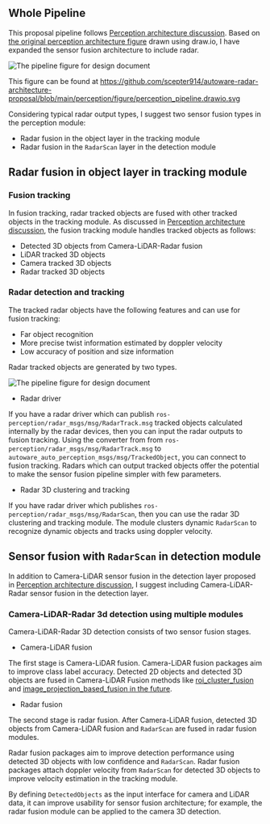 ## Whole Pipeline

This proposal pipeline follows [Perception architecture discussion](https://github.com/autowarefoundation/autoware/discussions/3).
Based on [the original perception architecture figure](https://github.com/scepter914/autoware-radar-architecture-proposal/blob/main/perception/figure/perception_pipeline_original.drawio.svg) drawn using draw.io, I have expanded the sensor fusion architecture to include radar.

![The pipeline figure for design document](https://raw.githubusercontent.com/scepter914/autoware-radar-architecture-proposal/main/perception/figure/perception_pipeline.drawio.svg)

This figure can be found at <https://github.com/scepter914/autoware-radar-architecture-proposal/blob/main/perception/figure/perception_pipeline.drawio.svg>

Considering typical radar output types, I suggest two sensor fusion types in the perception module:

- Radar fusion in the object layer in the tracking module
- Radar fusion in the `RadarScan` layer in the detection module

## Radar fusion in object layer in tracking module

### Fusion tracking

In fusion tracking, radar tracked objects are fused with other tracked objects in the tracking module.
As discussed in [Perception architecture discussion](https://github.com/autowarefoundation/autoware/discussions/3), the fusion tracking module handles tracked objects as follows:

- Detected 3D objects from Camera-LiDAR-Radar fusion
- LiDAR tracked 3D objects
- Camera tracked 3D objects
- Radar tracked 3D objects

### Radar detection and tracking

The tracked radar objects have the following features and can use for fusion tracking:

- Far object recognition
- More precise twist information estimated by doppler velocity
- Low accuracy of position and size information

Radar tracked objects are generated by two types.

![The pipeline figure for design document](https://raw.githubusercontent.com/scepter914/autoware-radar-architecture-proposal/main/perception/figure/radar_detection_tracking.drawio.svg)

- Radar driver

If you have a radar driver which can publish `ros-perception/radar_msgs/msg/RadarTrack.msg` tracked objects calculated internally by the radar devices, then you can input the radar outputs to fusion tracking.
Using the converter from from `ros-perception/radar_msgs/msg/RadarTrack.msg` to `autoware_auto_perception_msgs/msg/TrackedObject`, you can connect to fusion tracking.
Radars which can output tracked objects offer the potential to make the sensor fusion pipeline simpler with few parameters.

- Radar 3D clustering and tracking

If you have radar driver which publishes `ros-perception/radar_msgs/msg/RadarScan`, then you can use the radar 3D clustering and tracking module.
The module clusters dynamic `RadarScan` to recognize dynamic objects and tracks using doppler velocity.

## Sensor fusion with `RadarScan` in detection module

In addition to Camera-LiDAR sensor fusion in the detection layer proposed in [Perception architecture discussion](https://github.com/autowarefoundation/autoware/discussions/3), I suggest including Camera-LiDAR-Radar sensor fusion in the detection layer.

### Camera-LiDAR-Radar 3d detection using multiple modules

Camera-LiDAR-Radar 3D detection consists of two sensor fusion stages.

- Camera-LiDAR fusion

The first stage is Camera-LiDAR fusion.
Camera-LiDAR fusion packages aim to improve class label accuracy.
Detected 2D objects and detected 3D objects are fused in Camera-LiDAR Fusion methods like [roi_cluster_fusion](https://github.com/autowarefoundation/autoware.universe/tree/main/perception/roi_cluster_fusion) and [image_projection_based_fusion in the future](https://github.com/autowarefoundation/autoware.universe/pull/548).

- Radar fusion

The second stage is radar fusion.
After Camera-LiDAR fusion, detected 3D objects from Camera-LiDAR fusion and  `RadarScan` are fused in radar fusion modules.

Radar fusion packages aim to improve detection performance using detected 3D objects with low confidence and `RadarScan`.
Radar fusion packages attach doppler velocity from `RadarScan` for detected 3D objects to improve velocity estimation in the tracking module.

By defining `DetectedObjects` as the input interface for camera and LiDAR data, it can improve usability for sensor fusion architecture; for example, the radar fusion module can be applied to the camera 3D detection.
